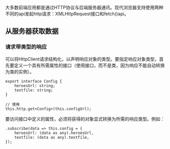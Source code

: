 大多数前端应用都是通过HTTP协议与后端服务器通讯。现代浏览器支持使用两种不同的api发起http请求：XMLHttpRequest接口和fetch()api。
## 从服务器获取数据
### 请求带类型的响应
可以将HttpClient请求结构化，以声明响应对象的类型。要指定响应对象类型，首先要定义一个具有所需属性的接口（使用接口，而不是类，因为响应不能自动转换为类的实例）。
```
export interface Config {
    heroesUrl: string;
    textfile: string;
}

// 使用
this.http.get<Config>(this.configUrl);
```
要访问接口中定义的属性，必须将获得的对象显式转换为所需的响应类型。例如：
```
.subscribe(data => this.config = {
    heroesUrl: (data as any).heroesUrl,
    textfile: (data as any).textfile,
});
```
